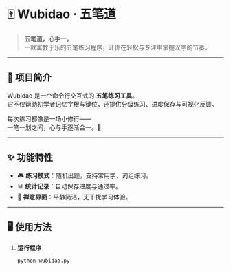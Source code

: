 # 🀄 Wubidao · 五笔道

> **五笔道，心手一。**  
> 一款寓教于乐的五笔练习程序，让你在轻松与专注中掌握汉字的节奏。

---

## 🚀 项目简介

Wubidao 是一个命令行交互式的 **五笔练习工具**。  
它不仅帮助初学者记忆字根与键位，还提供分级练习、进度保存与可视化反馈。  

每次练习都像是一场小修行——  
一笔一划之间，心与手逐渐合一。🧘

---

## ✨ 功能特性

- 🎮 **练习模式**：随机出题，支持常用字、词组练习。  
- 📊 **统计记录**：自动保存进度与通过率。  
- 🧘 **禅意界面**：平静简洁，无干扰学习体验。

---

## 🖥️ 使用方法

1. **运行程序**
   ```bash
   python wubidao.py
